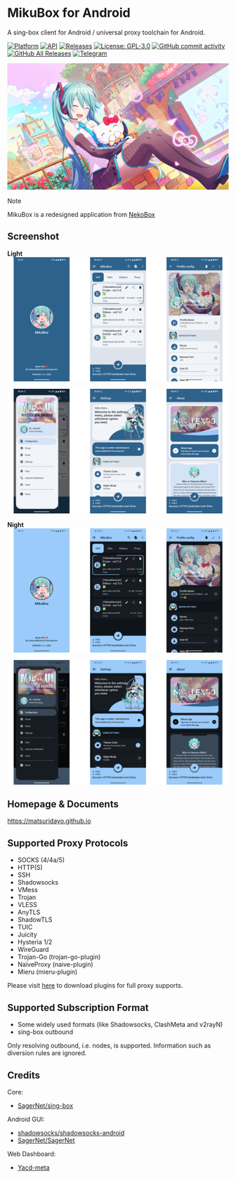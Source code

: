 # MikuBox for Android

A sing-box client for Android / universal proxy toolchain for Android.

[![Platform](https://img.shields.io/badge/android-platform?style=flat&label=platform&labelColor=21262d&color=6e7681)](https://www.android.com)
[![API](https://img.shields.io/badge/API-21%2B-brightgreen.svg?style=flat)](https://android-arsenal.com/api?level=21)
[![Releases](https://img.shields.io/github/v/release/HatsuneMikuUwU/MikuBoxForAndroid)](https://github.com/HatsuneMikuUwU/MikuBoxForAndroid/releases)
[![License: GPL-3.0](https://img.shields.io/badge/license-GPL--3.0-orange.svg)](https://www.gnu.org/licenses/gpl-3.0)
[![GitHub commit activity](https://img.shields.io/github/commit-activity/m/HatsuneMikuUwU/MikuBoxForAndroid?style=flat&logo=Github)](https://github.com/HatsuneMikuUwU/MikuBoxForAndroid/commits/main)
[![GitHub All Releases](https://img.shields.io/github/downloads/HatsuneMikuUwU/MikuBoxForAndroid/total?label=downloads-total&logo=github&style=flat-square)](https://github.com/HatsuneMikuUwU/MikuBoxForAndroid/releases)
[![Telegram](https://img.shields.io/badge/Telegram-2CA5E0?style=flat&logo=telegram&logoColor=white)](https://t.me/uwuowoumuchannel)

![Banner](https://raw.githubusercontent.com/HatsuneMikuUwU/MikuBoxForAndroid/main/image/uwu_banner.png)

> [!NOTE]
>
> MikuBox is a redesigned application from [NekoBox](https://github.com/MatsuriDayo/NekoBoxForAndroid)

## Screenshot

**Light**
![Screenshot](https://raw.githubusercontent.com/HatsuneMikuUwU/MikuBoxForAndroid/main/image/uwu_screenshot_1.png)

![Screenshot](https://raw.githubusercontent.com/HatsuneMikuUwU/MikuBoxForAndroid/main/image/uwu_screenshot_2.png)

**Night**
![Screenshot](https://raw.githubusercontent.com/HatsuneMikuUwU/MikuBoxForAndroid/main/image/uwu_screenshot_3.png)

![Screenshot](https://raw.githubusercontent.com/HatsuneMikuUwU/MikuBoxForAndroid/main/image/uwu_screenshot_4.png)

## Homepage & Documents

https://matsuridayo.github.io

## Supported Proxy Protocols

* SOCKS (4/4a/5)
* HTTP(S)
* SSH
* Shadowsocks
* VMess
* Trojan
* VLESS
* AnyTLS
* ShadowTLS
* TUIC
* Juicity
* Hysteria 1/2
* WireGuard
* Trojan-Go (trojan-go-plugin)
* NaïveProxy (naive-plugin)
* Mieru (mieru-plugin)

Please visit [here](https://matsuridayo.github.io/nb4a-plugin/) to download plugins for full proxy
supports.

## Supported Subscription Format

* Some widely used formats (like Shadowsocks, ClashMeta and v2rayN)
* sing-box outbound

Only resolving outbound, i.e. nodes, is supported. Information such as diversion rules are ignored.


## Credits

Core:

- [SagerNet/sing-box](https://github.com/SagerNet/sing-box)

Android GUI:

- [shadowsocks/shadowsocks-android](https://github.com/shadowsocks/shadowsocks-android)
- [SagerNet/SagerNet](https://github.com/SagerNet/SagerNet)

Web Dashboard:

- [Yacd-meta](https://github.com/MetaCubeX/Yacd-meta)

